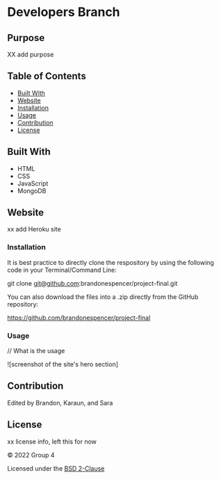 # Developers Branch

## Purpose

XX add purpose

## Table of Contents
- [Built With](#built-with)
- [Website](#website)
- [Installation](#installation)
- [Usage](#usage)
- [Contribution](#contribution)
- [License](#license)

## Built With

* HTML
* CSS
* JavaScript
* MongoDB

## Website

xx add Heroku site

### Installation

It is best practice to directly clone the respository by using the following code in your Terminal/Command Line:

git clone git@github.com:brandonespencer/project-final.git

You can also download the files into a .zip directly from the GitHub repository: 

https://github.com/brandonespencer/project-final

### Usage

// What is the usage

![screenshot of the site's hero section]

## Contribution
Edited by Brandon, Karaun, and Sara

## License

xx license info, left this for now

&copy; 2022 Group 4

Licensed under the [BSD 2-Clause](LICENSE.txt)
